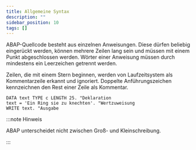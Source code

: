 ```yaml
---
title: Allgemeine Syntax
description: ""
sidebar_position: 10
tags: []
---
```


ABAP-Quellcode besteht aus einzelnen Anweisungen. Diese dürfen beliebig eingerückt werden, können mehrere Zeilen lang sein und müssen mit einem Punkt abgeschlossen werden. Wörter einer Anweisung müssen durch mindestens ein Leerzeichen getrennt werden.

Zeilen, die mit einem Stern beginnen, werden von Laufzeitsystem als Kommentarzeile erkannt und ignoriert. Doppelte Anführungszeichen kennzeichnen den Rest einer Zeile als Kommentar.

```abap showLineNumbers
DATA text TYPE c LENGTH 25. "Deklaration
text = 'Ein Ring sie zu knechten'. "Wertzuweisung
WRITE text. "Ausgabe
```

:::note Hinweis

ABAP unterscheidet nicht zwischen Groß- und Kleinschreibung.

:::
